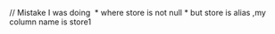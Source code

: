 // Mistake I was doing
​
*
where store is not null
*
but store is alias ,my column name is store1
​
​